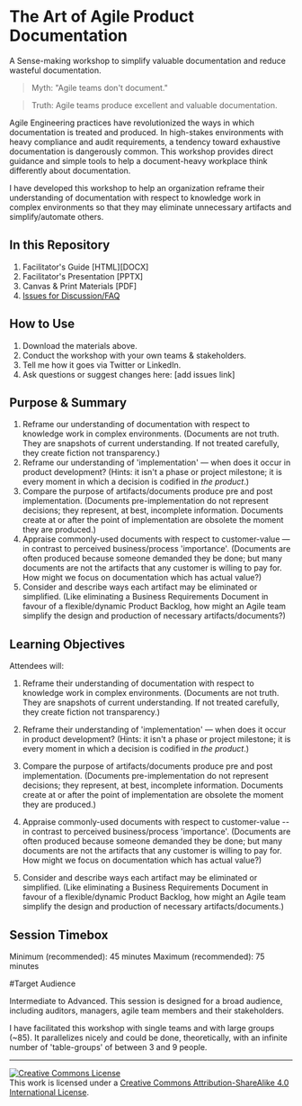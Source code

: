 # The Art of Agile Product Documentation

A Sense-making workshop to simplify valuable documentation and reduce wasteful documentation.

>Myth: "Agile teams don't document."

>Truth: Agile teams produce excellent and valuable documentation.

Agile Engineering practices have revolutionized the ways in which documentation is treated and produced.  In high-stakes environments with heavy compliance and audit requirements, a tendency toward exhaustive documentation is dangerously common.  This workshop provides direct guidance and simple tools to help a document-heavy workplace think differently about documentation.

I have developed this workshop to help an organization reframe their understanding of documentation with respect to knowledge work in complex environments so that they may eliminate unnecessary artifacts and simplify/automate others.


## In this Repository

1. Facilitator's Guide [HTML][DOCX]
2. Facilitator's Presentation [PPTX]
3. Canvas &amp; Print Materials [PDF]
4. [Issues for Discussion/FAQ](//github.com/DavidSabine/The-Art-of-Agile-Product-Documentation/issues/new)


## How to Use

1. Download the materials above.
2. Conduct the workshop with your own teams &amp; stakeholders.
3. Tell me how it goes via Twitter or LinkedIn.
4. Ask questions or suggest changes here: [add issues link]


## Purpose & Summary

1.	Reframe our understanding of documentation with respect to knowledge work in complex environments.  (Documents are not truth. They are snapshots of current understanding. If not treated carefully, they create fiction not transparency.)
2.	Reframe our understanding of 'implementation' — when does it occur in product development?  (Hints: it isn't a phase or project milestone; it is every moment in which a decision is codified in *the product*.)
3.	Compare the purpose of artifacts/documents produce pre and post implementation.  (Documents pre-implementation do not represent decisions; they represent, at best, incomplete information.  Documents create at or after the point of implementation are obsolete the moment they are produced.)
4.	Appraise commonly-used documents with respect to customer-value — in contrast to perceived business/process 'importance'.  (Documents are often produced because someone demanded they be done; but many documents are not the artifacts that any customer is willing to pay for.  How might we focus on documentation which has actual value?)
5.	Consider and describe ways each artifact may be eliminated or simplified.  (Like eliminating a Business Requirements Document in favour of a flexible/dynamic Product Backlog, how might an Agile team simplify the design and production of necessary artifacts/documents?)


## Learning Objectives

Attendees will:

1. Reframe their understanding of documentation with respect to knowledge work in complex environments.  (Documents are not truth. They are snapshots of current understanding. If not treated carefully, they create fiction not transparency.)

2. Reframe their understanding of 'implementation' — when does it occur in product development?  (Hints: it isn't a phase or project milestone; it is every moment in which a decision is codified in *the product*.)

3. Compare the purpose of artifacts/documents produce pre and post implementation.  (Documents pre-implementation do not represent decisions; they represent, at best, incomplete information.  Documents create at or after the point of implementation are obsolete the moment they are produced.)

4. Appraise commonly-used documents with respect to customer-value -- in contrast to perceived business/process 'importance'.  (Documents are often produced because someone demanded they be done; but many documents are not the artifacts that any customer is willing to pay for.  How might we focus on documentation which has actual value?)

5. Consider and describe ways each artifact may be eliminated or simplified.  (Like eliminating a Business Requirements Document in favour of a flexible/dynamic Product Backlog, how might an Agile team simplify the design and production of necessary artifacts/documents.)


## Session Timebox

Minimum (recommended): 45 minutes
Maximum (recommended): 75 minutes


#Target Audience

Intermediate to Advanced.  This session is designed for a broad audience, including auditors, managers, agile team members and their stakeholders.

I have facilitated this workshop with single teams and with large groups (~85).  It parallelizes nicely and could be done, theoretically, with an infinite number of 'table-groups' of between 3 and 9 people.


___

<a rel="license" href="http://creativecommons.org/licenses/by-sa/4.0/"><img alt="Creative Commons License" style="border-width:0" src="https://i.creativecommons.org/l/by-sa/4.0/88x31.png" /></a><br />This work is licensed under a <a rel="license" href="http://creativecommons.org/licenses/by-sa/4.0/">Creative Commons Attribution-ShareAlike 4.0 International License</a>.
